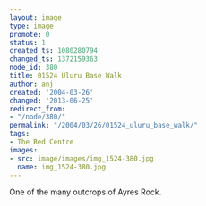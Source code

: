 ```yaml
---
layout: image
type: image
promote: 0
status: 1
created_ts: 1080280794
changed_ts: 1372159363
node_id: 380
title: 01524 Uluru Base Walk
author: anj
created: '2004-03-26'
changed: '2013-06-25'
redirect_from:
- "/node/380/"
permalink: "/2004/03/26/01524_uluru_base_walk/"
tags:
- The Red Centre
images:
- src: image/images/img_1524-380.jpg
  name: img_1524-380.jpg
---
```

One of the many outcrops of Ayres Rock.
